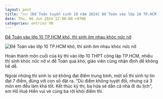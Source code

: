 ```yaml
---
layout: post
title: "🔥🔥 [Đề Toán tuyển sinh 10 năm 2024] Đề Toán vào lớp 10 TP.HCM khó, thí sinh ôm nhau khóc nức nở"
date: Thu, 06 Jun 2024 12:00:00 +0700
categories: entries VN
---
```

[Đề Toán vào lớp 10 TP.HCM khó, thí sinh ôm nhau khóc nức nở](https://cafef.vn/de-toan-vao-lop-10-tphcm-kho-thi-sinh-om-nhau-khoc-nuc-no-188240607135617922.chn)

![Đề Toán vào lớp 10 TP.HCM khó, thí sinh ôm nhau khóc nức nở](https://cafefcdn.com/zoom/600_315/203337114487263232/2024/6/7/avatar1717743303443-1717743303665548739018-0-40-274-479-crop-17177433198901464206272.jpg)

Hoàn thành môn cuối của kỳ thi vào lớp 10 THPT công lập TP.HCM, nhiều thí sinh khóc nức nở vì đề Toán quá khó, giáo viên cũng nhận định đề không hề dễ.

Ngoài những thí sinh lo sợ không đạt điểm trung bình, một số thi sinh tự tin đạt 7 điểm, đúng với con số đặt ra. "Dù điểm không tuyệt đối, nhưng cả 3 môn em đều làm khá tốt. Kết thúc kỳ thi, ba hứa sẽ dẫn cả nhà đi du lịch", em Hồ Huệ Hiền vui vẻ cùng ba rời khỏi điểm thi.

